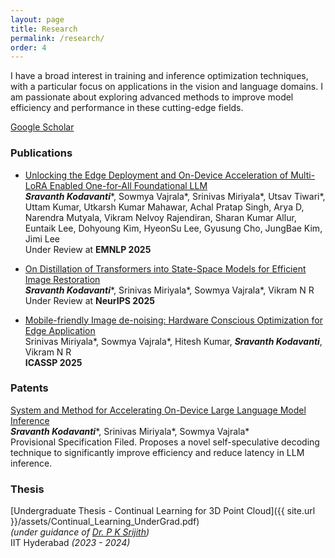 ```yaml
---
layout: page
title: Research
permalink: /research/
order: 4
---
```

<!-- I am broadly interested in Natural Language Processing (especially Text Generation) and Machine Learning Security & Privacy. -->

I have a broad interest in training and inference optimization techniques, with a particular focus on applications in the vision and language domains. I am passionate about exploring advanced methods to improve model efficiency and performance in these cutting-edge fields.

[Google Scholar](https://scholar.google.com/citations?user=SiOQawIAAAAJ&hl=en)

### Publications

<!-- \* denotes equal contributions / lead authors. -->

* [Unlocking the Edge Deployment and On-Device Acceleration of Multi-LoRA Enabled
One-for-All Foundational LLM]()   
___Sravanth Kodavanti___\*, Sowmya Vajrala\*, Srinivas Miriyala\*, Utsav Tiwari\*, Uttam Kumar, Utkarsh Kumar Mahawar, Achal Pratap Singh, Arya D, Narendra Mutyala, Vikram Nelvoy Rajendiran, Sharan Kumar Allur, Euntaik Lee, Dohyoung Kim, HyeonSu Lee, Gyusung Cho, JungBae Kim, Jimi Lee  
Under Review at **EMNLP 2025**

* [On Distillation of Transformers into State-Space Models for Efficient Image Restoration]()   
___Sravanth Kodavanti___\*, Srinivas Miriyala\*, Sowmya Vajrala\*, Vikram N R   
Under Review at **NeurIPS 2025**

* [Mobile-friendly Image de-noising: Hardware Conscious Optimization for Edge Application](https://ieeexplore.ieee.org/document/10888855)   
Srinivas Miriyala\*, Sowmya Vajrala\*, Hitesh Kumar, ___Sravanth Kodavanti___, Vikram N R   
**ICASSP 2025**   



### Patents
[System and Method for Accelerating On-Device Large Language Model Inference]()   
___Sravanth Kodavanti___\*, Srinivas Miriyala\*, Sowmya Vajrala\*   
Provisional Specification Filed. Proposes a novel self-speculative decoding technique to significantly
improve efficiency and reduce latency in LLM inference.


### Thesis

[Undergraduate Thesis - Continual Learning for 3D Point Cloud]({{ site.url }}/assets/Continual_Learning_UnderGrad.pdf)  
*(under guidance of [Dr. P K Srijith](https://sites.google.com/site/pksrijith/home))*  
IIT Hyderabad *(2023 - 2024)*   

